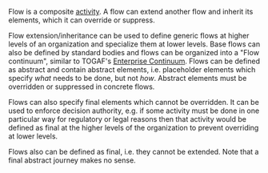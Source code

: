 Flow is a composite [activity](Activity.html). A flow can extend another flow and inherit its elements, which it can override or suppress.

Flow extension/inheritance can be used to define generic flows at higher levels of an organization and specialize them at lower levels.
Base flows can also be defined by standard bodies and flows can be organized into a "Flow continuum", similar to TOGAF's [Enterprise Continuum](https://pubs.opengroup.org/architecture/togaf9-doc/arch/chap35.html).
Flows can be defined as abstract and contain abstract elements, i.e. placeholder elements which specify _what_ needs to be done, but not _how_. 
Abstract elements must be overridden or suppressed in concrete flows.

Flows can also specify final elements which cannot be overridden. It can be used to enforce decision authority, 
e.g. if some activity must be done in one particular way for regulatory or legal reasons then that activity would be defined as final at the higher levels of the organization
to prevent overriding at lower levels.

Flows also can be defined as final, i.e. they cannot be extended.
Note that a final abstract journey makes no sense.